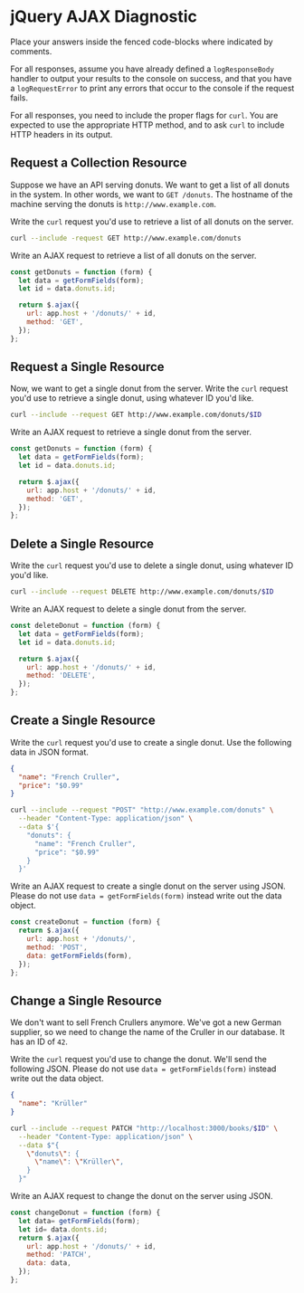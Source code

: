 # jQuery AJAX Diagnostic

Place your answers inside the fenced code-blocks where indicated by comments.

For all responses,  assume you have already defined a `logResponseBody` handler
to output your results to the console on success, and that you have a
`logRequestError` to print any errors that occur to the console if the request
fails.

For all responses, you need to include the proper flags for `curl`. You are
expected to use the appropriate HTTP method, and to ask `curl` to include HTTP
headers in its output.

## Request a Collection Resource

Suppose we have an API serving donuts. We want to get a list of all donuts in
the system. In other words, we want to `GET /donuts`. The hostname of the
machine serving the donuts is `http://www.example.com`.

Write the `curl` request you'd use to retrieve a list of all donuts on the
server.

```sh
curl --include -request GET http://www.example.com/donuts
```

Write an AJAX request to retrieve a list of all donuts on the server.

```js
const getDonuts = function (form) {
  let data = getFormFields(form);
  let id = data.donuts.id;

  return $.ajax({
    url: app.host + '/donuts/' + id,
    method: 'GET',
  });
};
```

## Request a Single Resource

Now, we want to get a single donut from the server. Write the `curl` request
you'd use to retrieve a single donut, using whatever ID you'd like.

```sh
curl --include --request GET http://www.example.com/donuts/$ID
```

Write an AJAX request to retrieve a single donut from the server.

```js
const getDonuts = function (form) {
  let data = getFormFields(form);
  let id = data.donuts.id;

  return $.ajax({
    url: app.host + '/donuts/' + id,
    method: 'GET',
  });
};
```

## Delete a Single Resource

Write the `curl` request you'd use to delete a single donut, using whatever ID
you'd like.

```sh
curl --include --request DELETE http://www.example.com/donuts/$ID
```

Write an AJAX request to delete a single donut from the server.

```js
const deleteDonut = function (form) {
  let data = getFormFields(form);
  let id = data.donuts.id;

  return $.ajax({
    url: app.host + '/donuts/' + id,
    method: 'DELETE',
  });
};
```

## Create a Single Resource

Write the `curl` request you'd use to create a single donut. Use the following
data in JSON format.

```json
{
  "name": "French Cruller",
  "price": "$0.99"
}
```

```sh
curl --include --request "POST" "http://www.example.com/donuts" \
  --header "Content-Type: application/json" \
  --data $'{
    "donuts": {
      "name": "French Cruller",
      "price": "$0.99"
    }
  }'
```

Write an AJAX request to create a single donut on the server using JSON. Please
do not use `data = getFormFields(form)` instead write out the data object.

```js
const createDonut = function (form) {
  return $.ajax({
    url: app.host + '/donuts/',
    method: 'POST',
    data: getFormFields(form),
  });
};
```

## Change a Single Resource

We don't want to sell French Crullers anymore. We've got a new German supplier,
so we need to change the name of the Cruller in our database. It has an ID of
`42`.

Write the `curl` request you'd use to change the donut. We'll send the following
JSON. Please do not use `data = getFormFields(form)` instead write out the data
object.

```json
{
  "name": "Krüller"
}
```

```sh
curl --include --request PATCH "http://localhost:3000/books/$ID" \
  --header "Content-Type: application/json" \
  --data $"{
    \"donuts\": {
      \"name\": \"Krüller\",
    }
  }"
```

Write an AJAX request to change the donut on the server using JSON.

```js
const changeDonut = function (form) {
  let data= getFormFields(form);
  let id= data.donts.id;
  return $.ajax({
    url: app.host + '/donuts/' + id,
    method: 'PATCH',
    data: data,
  });
};
```

